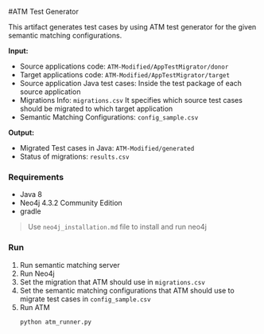 #ATM Test Generator

This artifact generates test cases by using ATM test generator for the given semantic matching configurations.

**Input:**
- Source applications code: `ATM-Modified/AppTestMigrator/donor`
- Target applications code: `ATM-Modified/AppTestMigrator/target`
- Source application Java test cases: Inside the test package of each source application
- Migrations Info: `migrations.csv` It specifies which source test cases should be migrated to which target application
- Semantic Matching Configurations: `config_sample.csv`

**Output:**
- Migrated Test cases in Java: `ATM-Modified/generated`
- Status of migrations: `results.csv`

### Requirements
- Java 8
- Neo4j 4.3.2 Community Edition
- gradle

> Use `neo4j_installation.md` file to install and run neo4j

### Run
1. Run semantic matching server
1. Run Neo4j
1. Set the migration that ATM should use in `migrations.csv`
1. Set the semantic matching configurations that ATM should use to migrate test cases in `config_sample.csv`
1. Run ATM
    ```shell
    python atm_runner.py
    ```


